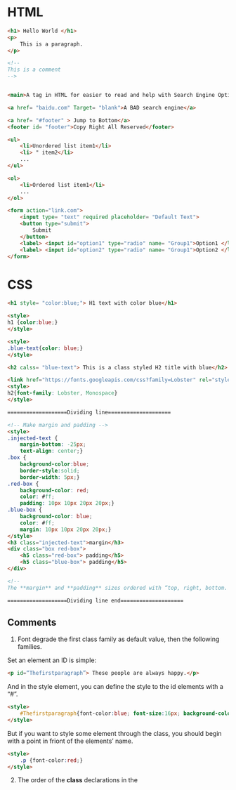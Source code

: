 

# HTML



```html
<h1> Hello World </h1>	
<p>
    This is a paragraph.
</p>

<!--
This is a comment
-->


<main>A tag in HTML for easier to read and help with Search Engine Optimization</main>

<a href= "baidu.com" Target= "blank">A BAD search engine</a>

<a href= "#footer" > Jump to Bottom</a>
<footer id= "footer">Copy Right All Reserved</footer>

<ul>
    <li>Unordered list item1</li>
    <li> " item2</li>
    ...
</ul>

<ol>
    <li>Ordered list item1</li>
    ...
</ol>

<form action="link.com">
    <input type= "text" required placeholder= "Default Text">
    <button type="submit">
        Submit
    </button>
    <label> <input id="option1" type="radio" name= "Group1">Option1 </label> 
    <label> <input id="option2" type="radio" name= "Group1">Option2 </label>
</form>
```

# CSS

```html
<h1 style= "color:blue;"> H1 text with color blue</h1>

<style>
h1 {color:blue;}
</style>

<style>
.blue-text{color: blue;}
</style>

<h2 calss= "blue-text"> This is a class styled H2 title with blue</h2>

<link href="https://fonts.googleapis.com/css?family=Lobster" rel="stylesheet" type='text/css'>
<style>
h2{font-family: Lobster, Monospace}
</style>

===================Dividing line====================

<!-- Make margin and padding -->
<style>
.injected-text {
    margin-bottom: -25px; 
    text-align: center;}
.box {
    background-color:blue; 
    border-style:solid; 
    border-width: 5px;}
.red-box {
    background-color: red;
    color: #ff;
    padding: 10px 10px 20px 20px;}
.blue-box {
    background-color: blue;
    color: #ff;
    margin: 10px 10px 20px 20px;}
</style>
<h3 class="injected-text">margin</h3>
<div class="box red-box">
	<h5 class="red-box"> padding</h5>
	<h5 class="blue-box"> padding</h5>
</div>

<!--
The **margin** and **padding** sizes ordered with “top, right, bottom. left”. -->

===================Dividing line end====================


```

## Comments

1. Font degrade the first class family as default value, then the  following families.

Set an element an ID is simple:

```html
<p id=“Thefirstparagraph”> These people are always happy.</p>
```

And in the style element, you can define the style to the id elements with a “#”.

```html
<style>
    #Thefirstparagraph{font-color:blue; font-size:16px; background-color: gray;}
</style>
```

But if you want to style some element through the class, you should begin with a point in friont of the elements’ name.

```html
<style>
    .p {font-color:red;}
</style>
```

2. The order of the **class** declarations in the **<style>** section is what is important. The **subsequent** declaration will always take precedence over the **previous**. Nevertheless, **id** attrbute will always take precedence. **inline** styles make sense with a higher priority level. Then, **!important** stays highest priority.

